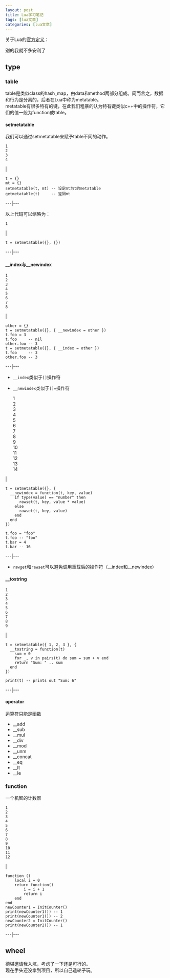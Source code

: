 ```yaml
---
layout: post
title: Lua学习笔记 
tags: [lua文章]
categories: [lua文章]
---
```

关于Lua的[官方定义](http://www.lua.org/about.html)：

别的我就不多安利了

## type

### table

table是类似class的hash_map，由data和method两部分组成。简而言之，数据和行为是分离的，后者在Lua中称为metatable。  
metatable有很多特有的键，在此我们粗暴的认为特有键类似c++中的操作符，它们的值一般为function或table。

#### setmetatable

我们可以通过setmetatable来赋予table不同的动作。

    
    
    1  
    2  
    3  
    4  
    

|

    
    
    t = {}                
    mt = {}               
    setmetatable(t, mt) -- 设定mt为t的metatable  
    getmetatable(t)     -- 返回mt  
      
  
---|---  
  
以上代码可以缩略为：  

    
    
    1  
    

|

    
    
    t = setmetatable({}, {})  
      
  
---|---  
  
#### __index与__newindex

    
    
    1  
    2  
    3  
    4  
    5  
    6  
    7  
    8  
    

|

    
    
    other = {}  
    t = setmetatable({}, { __newindex = other })  
    t.foo = 3  
    t.foo     -- nil  
    other.foo -- 3  
    t = setmetatable({}, { __index = other })  
    t.foo     -- 3  
    other.foo -- 3  
      
  
---|---  
  
  * `__index`类似于`[]`操作符
  * `__newindex`类似于`[]=`操作符

    
    
    1  
    2  
    3  
    4  
    5  
    6  
    7  
    8  
    9  
    10  
    11  
    12  
    13  
    14  
    

|

    
    
    t = setmetatable({}, {  
      __newindex = function(t, key, value)  
        if type(value) == "number" then  
          rawset(t, key, value * value)  
        else  
          rawset(t, key, value)  
        end  
      end  
    })  
      
    t.foo = "foo"  
    t.foo -- "foo"  
    t.bar = 4  
    t.bar -- 16  
      
  
---|---  
  
  * `rawget`和`rawset`可以避免调用重载后的操作符（__index和__newindex）

#### __tostring

    
    
    1  
    2  
    3  
    4  
    5  
    6  
    7  
    8  
    9  
    

|

    
    
    t = setmetatable({ 1, 2, 3 }, {  
      __tostring = function(t)  
        sum = 0  
        for _, v in pairs(t) do sum = sum + v end  
        return "Sum: " .. sum  
      end  
    })  
      
    print(t) -- prints out "Sum: 6"  
      
  
---|---  
  
#### operator

运算符只能是函数

  * __add
  * __sub
  * __mul
  * __div
  * __mod
  * __unm
  * __concat
  * __eq
  * __lt
  * __le

### function

一个机智的计数器

    
    
    1  
    2  
    3  
    4  
    5  
    6  
    7  
    8  
    9  
    10  
    11  
    12  
    

|

    
    
    function ()  
        local i = 0  
        return function()  
            i = i + 1  
            return i  
        end  
    end  
    newCounter1 = InitCounter()  
    print(newCounter1()) -- 1  
    print(newCounter1()) -- 2  
    newCounter2 = InitCounter()  
    print(newCounter2()) -- 1  
      
  
---|---  
  
## wheel

德堪邀请我入坑，考虑了一下还是可行的。  
现在手头还没拿到项目，所以自己造轮子玩。